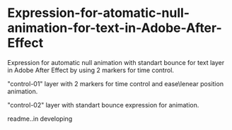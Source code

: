 # Expression-for-atomatic-null-animation-for-text-in-Adobe-After-Effect

Expression for automatic null animation with standart bounce for text layer in Adobe After Effect by using 2 markers for time control.

"control-01" layer with 2 markers for time control and ease\lenear position animation.

"control-02" layer with standart bounce expression for animation.

readme..in developing
